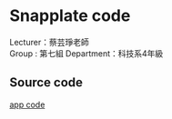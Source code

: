 # Snapplate code
Lecturer：蔡芸琤老師   
Group : 第七組 
Department：科技系4年級  

## Source code
<p dir="auto"><a href="https://github.com/hann0209/Snapplate/blob/main/gemini.zip" rel="nofollow">app code</a></p>
